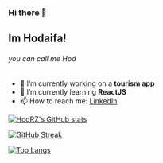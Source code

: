 ### Hi there 👋
<!--
**HodRZ/HodRZ** is a ✨ _special_ ✨ repository because its `README.md` (this file) appears on your GitHub profile.

Here are some ideas to get you started:

- 🔭 I’m currently working on ...
- 🌱 I’m currently learning ...
- 👯 I’m looking to collaborate on ...
- 🤔 I’m looking for help with ...
- 💬 Ask me about ...
- 📫 How to reach me: ...
- 😄 Pronouns: ...
- ⚡ Fun fact: ...
-->

## Im Hodaifa!

###### you can call me Hod

- 🔭 I’m currently working on a **tourism app**
- 🌱 I’m currently learning **ReactJS**
- 📫 How to reach me: [LinkedIn](https://www.linkedin.com/in/hodaifa-zawahreh)

[![HodRZ's GitHub stats](https://github-readme-stats.vercel.app/api?username=HodRZ&count_private=true&show_icons=true&theme=dracula)](https://github.com/anuraghazra/github-readme-stats)

[![GitHub Streak](http://github-readme-streak-stats.herokuapp.com?user=HodRZ&theme=dracula)](https://git.io/streak-stats)


[![Top Langs](https://github-readme-stats.vercel.app/api/top-langs/?username=HodRZ&layout=compact)](https://github.com/HodRZ/github-readme-stats)
